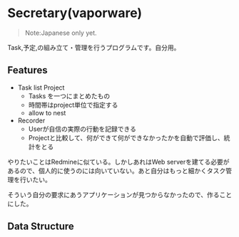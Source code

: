 # Secretary(vaporware)

> Note:Japanese only yet.

Task,予定,の組み立て・管理を行うプログラムです。自分用。

## Features

- Task list
  Project
  - Tasks を一つにまとめたもの
  - 時間帯はproject単位で指定する
  - allow to nest
- Recorder
  - Userが自信の実際の行動を記録できる
  - Projectと比較して、何ができて何ができなかったかを自動で評価し、統計をとる

やりたいことはRedmineに似ている。しかしあれはWeb serverを建てる必要があるので、個人的に使うのには向いていない。あと自分はもっと細かくタスク管理を行いたい。

そういう自分の要求にあうアプリケーションが見つからなかったので、作ることにした。

## Data Structure

